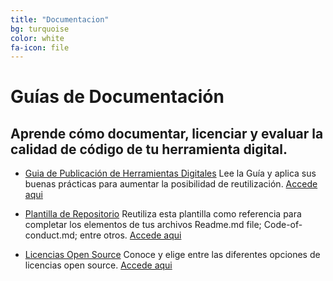 ```yaml
---
title: "Documentacion"
bg: turquoise
color: white
fa-icon: file
---
```

# Guías de Documentación 
## Aprende cómo documentar, licenciar y evaluar la calidad de código de tu herramienta digital. 

- [Guia de Publicación de Herramientas Digitales](https://el-bid.github.io/guia-de-publicacion/en/)
Lee la Guía y aplica sus buenas prácticas para aumentar la posibilidad de reutilización. 
[Accede aqui](https://el-bid.github.io/guia-de-publicacion/en/) 

- [Plantilla de Repositorio](https://github.com/EL-BID/Plantilla-de-repositorio) 
Reutiliza esta plantilla como referencia para completar los elementos de tus archivos Readme.md file; Code-of-conduct.md; entre otros. 
[Accede aqui](https://github.com/EL-BID/Plantilla-de-repositorio) 

- [Licencias Open Source](https://choosealicense.com/) 
Conoce y elige entre las diferentes opciones de licencias open source. 
[Accede aqui](https://choosealicense.com/) 





<!--<div class="icontain"><iframe src="//www.youtube.com/embed/8yis7GzlXNM" allowfullscreen></iframe></div>-->

